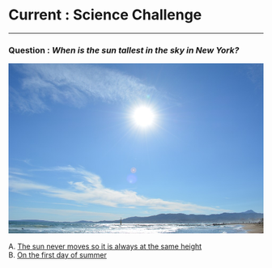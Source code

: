 # Current : Science Challenge
---

### Question : _When is the sun tallest in the sky in New York?_

![sun](../images/sun.jpg)  

A. [The sun never moves so it is always at the same height](pink.md)  
B. [On the first day of summer](red.md)  